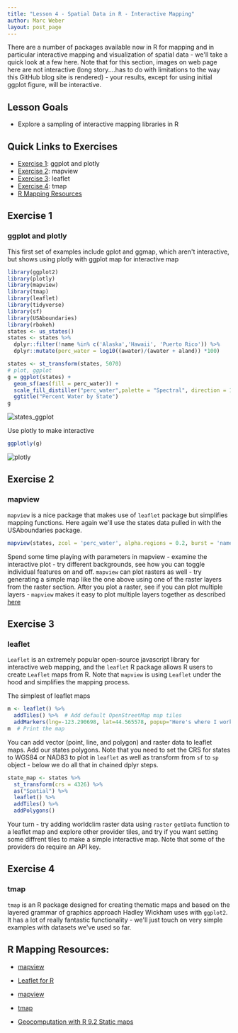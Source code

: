 ```yaml
---
title: "Lesson 4 - Spatial Data in R - Interactive Mapping"
author: Marc Weber
layout: post_page
---
```


There are a number of packages available now in R for mapping and in particular interactive mapping and visualization of spatial data - we'll take a quick look at a few here. Note that for this section, images on web page here are not interactive (long story....has to do with limitations to the way this GitHub blog site is rendered) - your results, except for using initial ggplot figure, will be interactive.



## Lesson Goals
- Explore a sampling of interactive mapping libraries in R

## Quick Links to Exercises
- [Exercise 1](#exercise-1): ggplot and plotly
- [Exercise 2](#exercise-2): mapview
- [Exercise 3](#exercise-3): leaflet
- [Exercise 4](#exercise-4): tmap
- [R Mapping Resources](#R-Mapping-Resources)

## Exercise 1
### ggplot and plotly

This first set of examples include gplot and ggmap, which aren't interactive, but shows using plotly with ggplot map for interactive map
```r
library(ggplot2)
library(plotly)
library(mapview)
library(tmap)
library(leaflet)
library(tidyverse)
library(sf)
library(USAboundaries)
library(rbokeh)
states <- us_states()
states <- states %>%
  dplyr::filter(!name %in% c('Alaska','Hawaii', 'Puerto Rico')) %>%
  dplyr::mutate(perc_water = log10((awater)/(awater + aland)) *100)

states <- st_transform(states, 5070)
# plot, ggplot
g = ggplot(states) +
  geom_sf(aes(fill = perc_water)) +
  scale_fill_distiller("perc_water",palette = "Spectral", direction = 1) +
  ggtitle("Percent Water by State")
g
```

![states_ggplot](/AWRA_GIS_R_Workshop/figure/states_ggplot.png)


Use plotly to make interactive
```r
ggplotly(g)
```
![plotly](/AWRA_GIS_R_Workshop/figure/plotly.png)



## Exercise 2
### mapview
`mapview` is a nice package that makes use of `leaflet` package but simplifies mapping functions.  Here again we'll use the states data pulled in with the USAboundaries package. 

```r
mapview(states, zcol = 'perc_water', alpha.regions = 0.2, burst = 'name')
```

Spend some time playing with parameters in mapview - examine the interactive plot - try different backgrounds, see how you can toggle individual features on and off.  `mapview` can plot rasters as well - try generating a simple map like the one above using one of the raster layers from the raster section.  After you plot a raster, see if you can plot multiple layers - `mapview` makes it easy to plot multiple layers together as described [here](https://github.com/r-spatial/mapview/blob/develop/vignettes/articles/mapview_02-advanced.Rmd)


## Exercise 3
### leaflet
`Leaflet` is an extremely popular open-source javascript library for interactive web mapping, and the `leaflet` R package allows R users to create `Leaflet` maps from R. Note that `mapview` is using `Leaflet` under the hood and simplifies the mapping process.

The simplest of leaflet maps
```r
m <- leaflet() %>%
  addTiles() %>%  # Add default OpenStreetMap map tiles
  addMarkers(lng=-123.290698, lat=44.565578, popup="Here's where I work")
m  # Print the map
```

You can add vector (point, line, and polygon) and raster data to leaflet maps.  Add our states polygons. Note that you need to set the CRS for states to WGS84 or NAD83 to plot in `leaflet` as well as transform from `sf` to `sp` object - below we do all that in chained dplyr steps.
```r
state_map <- states %>%
  st_transform(crs = 4326) %>%
  as("Spatial") %>%
  leaflet() %>%
  addTiles() %>%
  addPolygons()
```

Your turn - try adding worldclim raster data using `raster` `getData` function to a leaflet map and explore other provider tiles, and try if you want setting some diffrent tiles to make a simple interactive map. Note that some of the providers do require an API key.

## Exercise 4
### tmap
`tmap` is an R package designed for creating thematic maps and based on the layered grammar of graphics approach Hadley Wickham uses with `ggplot2`.  It has a lot of really fantastic functionality - we'll just touch on very simple examples with datasets we've used so far.






## R Mapping Resources<a name="#R-Mapping-Resources"></a>:

- [mapview](https://r-spatial.github.io/mapview/)

- [Leaflet for R](https://rstudio.github.io/leaflet/)

- [mapview](https://r-spatial.github.io/mapview/)

- [tmap](https://github.com/mtennekes/tmap)

- [Geocomputation with R 9.2 Static maps](https://github.com/mtennekes/tmap)

